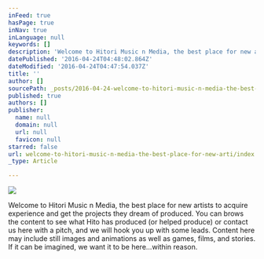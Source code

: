 ```yaml
---
inFeed: true
hasPage: true
inNav: true
inLanguage: null
keywords: []
description: 'Welcome to Hitori Music n Media, the best place for new artists to acquire experience and get the projects they dream of produced. You can brows the content to see what Hito has produced (or helped produce) or contact us here with a pitch, and we will hook you up with some leads. Content here may include still images and animations as well as games, films, and stories. If it can be imagined, we want it to be here...within reason. '
datePublished: '2016-04-24T04:48:02.864Z'
dateModified: '2016-04-24T04:47:54.037Z'
title: ''
author: []
sourcePath: _posts/2016-04-24-welcome-to-hitori-music-n-media-the-best-place-for-new-arti.md
published: true
authors: []
publisher:
  name: null
  domain: null
  url: null
  favicon: null
starred: false
url: welcome-to-hitori-music-n-media-the-best-place-for-new-arti/index.html
_type: Article

---
```

![](https://the-grid-user-content.s3-us-west-2.amazonaws.com/a6394bca-103e-49f2-b781-d43967d507a8.png)

Welcome to Hitori Music n Media, the best place for new artists to acquire experience and get the projects they dream of produced. You can brows the content to see what Hito has produced (or helped produce) or contact us here with a pitch, and we will hook you up with some leads. Content here may include still images and animations as well as games, films, and stories. If it can be imagined, we want it to be here...within reason.